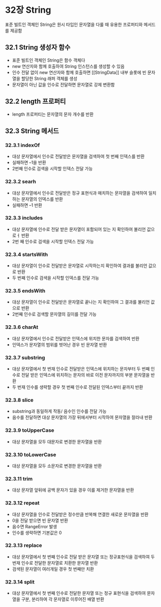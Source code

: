 # 32장 String
표준 빌트인 객체인 String은 원시 타입인 문자열을 다룰 때 유용한 프로퍼티와 메서드를 제공함

## 32.1 String 생성자 함수
- 표준 빌트인 객체인 String은 함수 객체다
- new 연산자와 함께 호출하여 String 인스턴스를 생성할 수 있음
- 인수 전달 없이 new 연산자와 함께 호출하면 [[StringData]] 내부 슬롯에 빈 문자열을 할당한 String 래퍼 객체를 생성
- 문자열이 아닌 값을 인수로 전달하면 문자열로 강제 변환함

## 32.2 length 프로퍼티
- length 프로퍼티는 문자열의 문자 개수를 반환

## 32.3 String 메서드
### 32.3.1 indexOf
- 대상 문자열에서 인수로 전달받은 문자열을 검색하여 첫 번째 인덱스를 반환
- 실패하면 –1을 반환
- 2번째 인수로 검색을 시작할 인덱스 전달 가능

### 32.3.2 searh
- 대상 문자열에서 인수로 전달받은 정규 표현식과 매치하는 문자열을 검색하여 일치하는 문자열의 인덱스를 반환
- 실패하면 –1 반환

### 32.3.3 includes
- 대상 문자열에 인수로 전달 받은 문자열이 포함되어 있는 지 확인하여 불리언 값으로ㅓ 반환
- 2번 째 인수로 검색을 시작할 인덱스 전달 가능

### 32.3.4 startsWith
- 대상 문자열이 인수로 전달받은 문자열로 시작하는지 확인하여 결과를 불리언 값으로 반환
- 두 번째 인수로 검색을 시작할 인덱스를 전달 가능

### 32.3.5 endsWith
- 대상 문자열이 인수로 전달받은 문자열로 끝나는 지 확인하여 그 결과를 불리언 값으로 반환
- 2번째 인수로 검색할 문자열의 길이를 전달 가능

### 32.3.6 charAt
- 대상 문자열에서 인수로 전달받은 인덱스에 위치한 문자를 검색하여 반환
- 인덱스가 문자열의 범위를 벗어난 경우 빈 문자열 반환

### 32.3.7 substring
- 대상 문자열에서 첫 번재 인수로 전달받은 인덱스에 위치하는 문자부터 두 번째 인수로 전달 받은 인덱스에 위치하는 문자의 바로 이전 문자까지의 부분 문자열을 반환
- 두 번재 인수를 생략할 경우 첫 번째 인수로 전달된 인덱스부터 끝까지 반환

### 32.3.8 slice
- substring과 동일하게 작동/ 음수인 인수를 전달 가능
- 음수를 전달하면 대상 문자열의 가장 뒤에서부터 시작하여 문자열을 잘라내 반환

### 32.3.9 toUpperCase
- 대상 문자열을 모두 대문자로 변경한 문자열을 반환

### 32.3.10 toLowerCase
- 대상 문자열을 모두 소문자로 변경한 문자열을 반환

### 32.3.11 trim
- 대상 문자열 앞뒤에 공백 문자가 있을 경우 이를 제거한 문자열을 반환

### 32.3.12 repeat
- 대상 문자열을 인수로 전달받은 정수만큼 반복해 연결한 새로운 문자열을 반환
- 0을 전달 받으면 빈 문자열 반환
- 음수면 RangeError 발생
- 인수를 생략하면 기본값은 0

### 32.3.13 replace
- 대상 문자열에서 첫 번째 인수로 전달 받은 문자열 또는 정규표현식을 검색하여 두 번재 인수로 전달한 문자열로 치환한 문자열 반환
- 검색된 문자열이 여러개일 경우 첫 번째만 치환

### 32.3.14 split
- 대상 문자열에서 첫 번째 인수로 전달한 문자열 또는 정규 표현식을 검색하여 문자열을 구분, 분리하여 각 문자열로 이루어진 배열 반환
